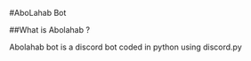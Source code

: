 #AboLahab Bot

##What is Abolahab ?

Abolahab bot is a discord bot coded in python using discord.py 
